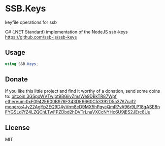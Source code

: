# SSB.Keys
keyfile operations for ssb

C# (.NET Standard) implementation of the NodeJS ssb-keys https://github.com/ssb-js/ssb-keys

## Usage
```c#
using SSB.Keys;
```

## Donate
If you like this little project and find it worthy of a donation, send some coins to:
<bitcoin:3GSpoWVTwjbt9BGiivZmsWe9DBkTR87Wpf>
<ethereum:0xF0942E600B976F343DE6660C53392D5a37A7ca12>
<monero:4Jy22AgYpZEQ9D4yVrm8cD9MX5hPqycQmR7vA96r9LP18gASE8nFYGSLd7fZ4LZQChLTwFPZDbd2hDVTrLnaVXCcNYHc6U9jES2JErc8Uu>

## License
MIT
